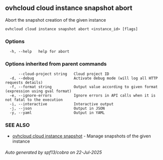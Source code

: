 ## ovhcloud cloud instance snapshot abort

Abort the snapshot creation of the given instance

```
ovhcloud cloud instance snapshot abort <instance_id> [flags]
```

### Options

```
  -h, --help   help for abort
```

### Options inherited from parent commands

```
      --cloud-project string   Cloud project ID
  -d, --debug                  Activate debug mode (will log all HTTP requests details)
  -f, --format string          Output value according to given format (expression using gval format)
  -e, --ignore-errors          Ignore errors in API calls when it is not fatal to the execution
  -i, --interactive            Interactive output
  -j, --json                   Output in JSON
  -y, --yaml                   Output in YAML
```

### SEE ALSO

* [ovhcloud cloud instance snapshot](ovhcloud_cloud_instance_snapshot.md)	 - Manage snapshots of the given instance

###### Auto generated by spf13/cobra on 22-Jul-2025
